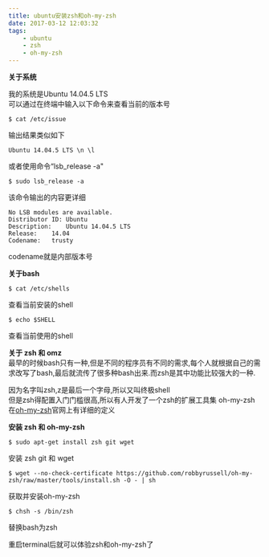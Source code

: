 ```yaml
---
title: ubuntu安装zsh和oh-my-zsh
date: 2017-03-12 12:03:32
tags:
    - ubuntu
    - zsh
    - oh-my-zsh
---
```




**关于系统**

我的系统是Ubuntu 14.04.5 LTS  
可以通过在终端中输入以下命令来查看当前的版本号  

```
$ cat /etc/issue  
```
输出结果类似如下  
```
Ubuntu 14.04.5 LTS \n \l
```
或者使用命令“lsb_release -a"  
```
$ sudo lsb_release -a  
```
该命令输出的内容更详细
```
No LSB modules are available.
Distributor ID:	Ubuntu
Description:	Ubuntu 14.04.5 LTS
Release:	14.04
Codename:	trusty
```
codename就是内部版本号  

<!--more-->

**关于bash**

```
$ cat /etc/shells
```
查看当前安装的shell
```
$ echo $SHELL
```
查看当前使用的shell

**关于 zsh 和 omz**  
最早的时候bash只有一种,但是不同的程序员有不同的需求,每个人就根据自己的需求改写了bash,最后就流传了很多种bash出来.而zsh是其中功能比较强大的一种.  

因为名字叫zsh,z是最后一个字母,所以又叫终极shell  
但是zsh得配置入门门槛很高,所以有人开发了一个zsh的扩展工具集 oh-my-zsh  
在[oh-my-zsh](http://ohmyz.sh)官网上有详细的定义

**安装 zsh 和 oh-my-zsh**  

```
$ sudo apt-get install zsh git wget
```
安装 zsh git 和 wget

```
$ wget --no-check-certificate https://github.com/robbyrussell/oh-my-zsh/raw/master/tools/install.sh -O - | sh
```
获取并安装oh-my-zsh

```
$ chsh -s /bin/zsh
```
替换bash为zsh

重启terminal后就可以体验zsh和oh-my-zsh了


